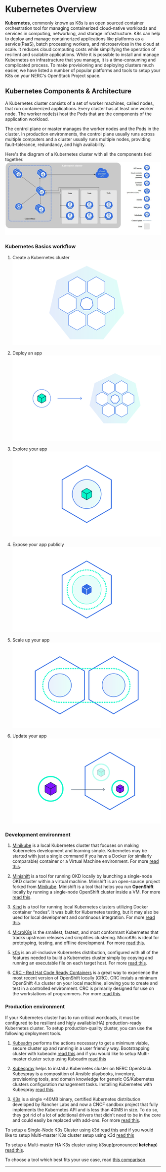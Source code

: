 # Kubernetes Overview

**Kubernetes**, commonly known as K8s is an open sourced container orchestration
tool for managing containerized cloud-native workloads and services in computing,
networking, and storage infrastructure. K8s can help to deploy and manage
containerized applications like platforms as a service(PaaS), batch processing
workers, and microservices in the cloud at scale.  It reduces cloud computing
costs while simplifying the operation of resilient and scalable applications.
While it is possible to install and manage Kubernetes on infrastructure that you
manage, it is a time-consuming and complicated process. To make provisioning and
deploying clusters much easier, we have listed a number of popular platforms and
tools to setup your K8s on your NERC's OpenStack Project space.

## Kubernetes Components & Architecture

A Kubernetes cluster consists of a set of worker machines, called nodes, that
run containerized applications. Every cluster has at least one worker node. The
worker node(s) host the Pods that are the components of the application workload.

The control plane or master manages the worker nodes and the Pods in the cluster.
In production environments, the control plane usually runs across multiple
computers and a cluster usually runs multiple nodes, providing fault-tolerance,
redundancy, and high availability.

Here's the diagram of a Kubernetes cluster with all the components tied together.
![Kubernetes Components & Architecture](images/k8s_components.jpg)

### Kubernetes Basics workflow

1. Create a Kubernetes cluster
![Create a Kubernetes cluster](images/module_01.svg)

2. Deploy an app
![Deploy an app](images/module_02.svg)

3. Explore your app
![Explore your app](images/module_03.svg)

4. Expose your app publicly
![Expose your app publicly](images/module_04.svg)

5. Scale up your app
![Scale up your app](images/module_05.svg)

6. Update your app
![Update your app](images/module_06.svg)

### Development environment

1. [Minikube](https://minikube.sigs.k8s.io/docs/start/) is a local Kubernetes
cluster that focuses on making Kubernetes development and learning simple.
Kubernetes may be started with just a single command if you have a Docker
(or similarly comparable) container or a Virtual Machine environment.
For more [read this](minikube.md).

2. [Minishift](https://www.okd.io/minishift/) is a tool for running OKD locally
by launching a single-node OKD cluster within a virtual machine. Minishift is an
open-source project forked from [Minikube](minikube.md). Minishift is a tool that
helps you run **OpenShift** locally by running a single-node OpenShift cluster inside
a VM. For more [read this](minishift.md).

3. [Kind](https://kind.sigs.k8s.io/docs/user/quick-start/) is a tool for running
local Kubernetes clusters utilizing Docker container “nodes”. It was built for
Kubernetes testing, but it may also be used for local development and continuous
integration. For more [read this](kind.md).

4. [MicroK8s](https://microk8s.io/) is the smallest, fastest, and most conformant
Kubernetes that tracks upstream releases and simplifies clustering. MicroK8s is
ideal for prototyping, testing, and offline development.
For more [read this](microk8s.md).

5. [k0s](https://k0sproject.io/) is an all-inclusive Kubernetes distribution,
configured with all of the features needed to build a Kubernetes cluster simply
by copying and running an executable file on each target host.
For more [read this](k0s.md).

6. [CRC - Red Hat Code Ready Containers](https://developers.redhat.com/products/codeready-containers/overview)
is a great way to experience the most recent version of OpenShift locally (CRC).
CRC instals a minimum OpenShift 4.x cluster on your local machine, allowing you
to create and test in a controlled environment. CRC is primarily designed for
use on the workstations of programmers. For more [read this](crc.md).

### Production environment

If your Kubernetes cluster has to run critical workloads, it must be configured
to be resilient and higly available(HA) production-ready Kubernetes cluster. To
setup production-quality cluster, you can use the following deployment tools.

1. [Kubeadm](https://kubernetes.io/docs/setup/production-environment/tools/kubeadm/install-kubeadm/)
performs the actions necessary to get a minimum viable, secure cluster up and
running in a user friendly way.
Bootstrapping cluster with kubeadm [read this](kubeadm/single-master-clusters-with-kubeadm.md)
and if you would like to setup Multi-master cluster setup using Kubeadm [read this](kubeadm/HA-clusters-with-kubeadm.md)

2. [Kubespray](https://kubernetes.io/docs/setup/production-environment/tools/kubespray/)
helps to install a Kubernetes cluster on NERC OpenStack. Kubespray is a
composition of Ansible playbooks, inventory, provisioning tools, and domain
knowledge for generic OS/Kubernetes clusters configuration management tasks.
Installing Kubernetes with Kubespray [read this](kubespray.md).

3. [K3s](https://k3s.io/) is a single <40MB binary, certified Kubernetes distribution
developed by Rancher Labs and now a CNCF sandbox project that fully implements the
Kubernetes API and is less than  40MB in size. To do so, they got rid of a lot of
additional drivers that didn't need to be in the core and could easily be replaced
with add-ons. For more [read this](k3s.md).

To setup a Single-Node K3s Cluster using k3d [read this](k3s/k3s-using-k3d.md)
and if you would like to setup Multi-master K3s cluster setup using k3d [read this](k3s/k3s-ha-cluster-using-k3d.md)

To setup a Multi-master HA K3s cluster using k3sup(pronounced **ketchup**)
[read this](k3s-using-k3sup.md).

To choose a tool which best fits your use case, read [this comparison](comparisons.md).

---
